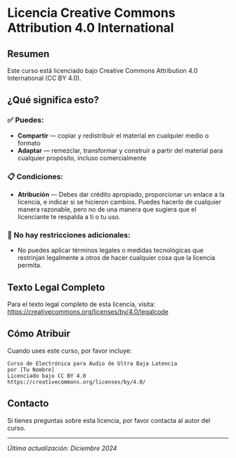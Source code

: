 # Licencia Creative Commons Attribution 4.0 International

## Resumen

Este curso está licenciado bajo Creative Commons Attribution 4.0 International (CC BY 4.0).

## ¿Qué significa esto?

### ✅ Puedes:

- **Compartir** — copiar y redistribuir el material en cualquier medio o formato
- **Adaptar** — remezclar, transformar y construir a partir del material para cualquier propósito, incluso comercialmente

### 📋 Condiciones:

- **Atribución** — Debes dar crédito apropiado, proporcionar un enlace a la licencia, e indicar si se hicieron cambios. Puedes hacerlo de cualquier manera razonable, pero no de una manera que sugiera que el licenciante te respalda a ti o tu uso.

### 🚫 No hay restricciones adicionales:

- No puedes aplicar términos legales o medidas tecnológicas que restrinjan legalmente a otros de hacer cualquier cosa que la licencia permita.

## Texto Legal Completo

Para el texto legal completo de esta licencia, visita:
https://creativecommons.org/licenses/by/4.0/legalcode

## Cómo Atribuir

Cuando uses este curso, por favor incluye:

```
Curso de Electrónica para Audio de Ultra Baja Latencia
por [Tu Nombre]
Licenciado bajo CC BY 4.0
https://creativecommons.org/licenses/by/4.0/
```

## Contacto

Si tienes preguntas sobre esta licencia, por favor contacta al autor del curso.

---

*Última actualización: Diciembre 2024*
